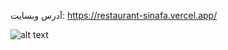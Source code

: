 آدرس وبسایت: https://restaurant-sinafa.vercel.app/









![alt text](https://gcdnb.pbrd.co/images/vszXRTEeLUkV.png?o=1)
